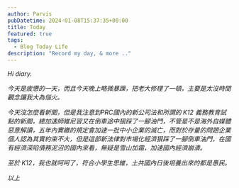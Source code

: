 ```yaml
---
author: Parvis
pubDatetime: 2024-01-08T15:37:35+00:00
title: Today
featured: true
tags:
  - Blog Today Life
description: "Record my day, & more .."
---
```


*Hi diary.*    

*今天是疲憊的一天，而且今天晚上略微暴躁，把老大修理了一頓，主要是太沒時間觀念讓我大為惱火。*     

*今天沒怎麼看新聞，但是我注意到PRC國內的新公司法和所謂的 K12 義務教育試點的新聞，總加速師維尼習又在倒車途中狠踩了一腳油門，不管是不是海外自媒體惡意解讀，五年內實繳的規定會加速一批中小企業的滅亡，而對於存量的問題企業個人認為其實約束不大，但是這部新法律對市場化經濟狠踩了一腳倒車油門，在國有經濟深陷債務泥沼的國內來看，無疑是雪山加霜，加速國內經濟崩潰。*      

*至於 K12，我也就呵呵了，符合小學生思維，土共國內日後培養出來的都是愚民。*     

*以上*     
